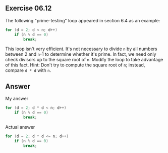 ## Exercise 06.12
The following "prime-testing" loop appeared in section 6.4 as an example:
```C
for (d = 2; d < n; d++)
    if (n % d == 0)
        break;
```
This loop isn't very efficient. It's not necessary to divide ```n``` by all numbers between 2 and ```n```-1 to determine whether it's prime. In fact, we need only check divisors up to the square root of ```n```. Modify the loop to take advantage of this fact. Hint: Don't try to compute the square root of ```n```; instead, compare ```d * d``` with ```n```.

## Answer
My answer
```C
for (d = 2; d * d < n; d++)
    if (n % d == 0)
        break;
```
Actual answer
```C
for (d = 2; d * d <= n; d++)
    if (n % d == 0)
        break;
```
